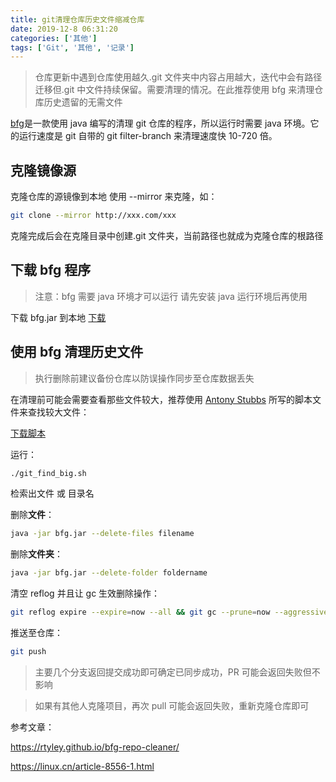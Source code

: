 ```yaml
---
title: git清理仓库历史文件缩减仓库
date: 2019-12-8 06:31:20
categories: ['其他']
tags: ['Git', '其他', '记录']
---
```


> 仓库更新中遇到仓库使用越久.git 文件夹中内容占用越大，迭代中会有路径迁移但.git 中文件持续保留。需要清理的情况。在此推荐使用 bfg 来清理仓库历史遗留的无需文件

<!-- more -->

[bfg][001]是一款使用 java 编写的清理 git 仓库的程序，所以运行时需要 java 环境。它的运行速度是 git 自带的 git filter-branch 来清理速度快 10-720 倍。

## 克隆镜像源

克隆仓库的源镜像到本地 使用 --mirror 来克隆，如：

```bash
git clone --mirror http://xxx.com/xxx
```

克隆完成后会在克隆目录中创建.git 文件夹，当前路径也就成为克隆仓库的根路径

## 下载 bfg 程序

> 注意：bfg 需要 java 环境才可以运行 请先安装 java 运行环境后再使用

下载 bfg.jar 到本地 [下载][002]

## 使用 bfg 清理历史文件

> 执行删除前建议备份仓库以防误操作同步至仓库数据丢失

在清理前可能会需要查看那些文件较大，推荐使用 [Antony Stubbs][003] 所写的脚本文件来查找较大文件：

[下载脚本][003]

运行：

```bash
./git_find_big.sh
```

检索出文件 或 目录名

删除**文件**：

```bash
java -jar bfg.jar --delete-files filename
```

删除**文件夹**：

```bash
java -jar bfg.jar --delete-folder foldername
```

清空 reflog 并且让 gc 生效删除操作：

```bash
git reflog expire --expire=now --all && git gc --prune=now --aggressive
```

推送至仓库：

```bash
git push
```

> 主要几个分支返回提交成功即可确定已同步成功，PR 可能会返回失败但不影响

> 如果有其他人克隆项目，再次 pull 可能会返回失败，重新克隆仓库即可

参考文章：

https://rtyley.github.io/bfg-repo-cleaner/

https://linux.cn/article-8556-1.html

[001]: https://github.com/rtyley/bfg-repo-cleaner
[002]: https://search.maven.org/classic/remote_content?g=com.madgag&a=bfg&v=LATEST
[003]: https://stubbisms.wordpress.com/2009/07/10/git-script-to-show-largest-pack-objects-and-trim-your-waist-line/
[004]: ./file/git_find_big.sh
